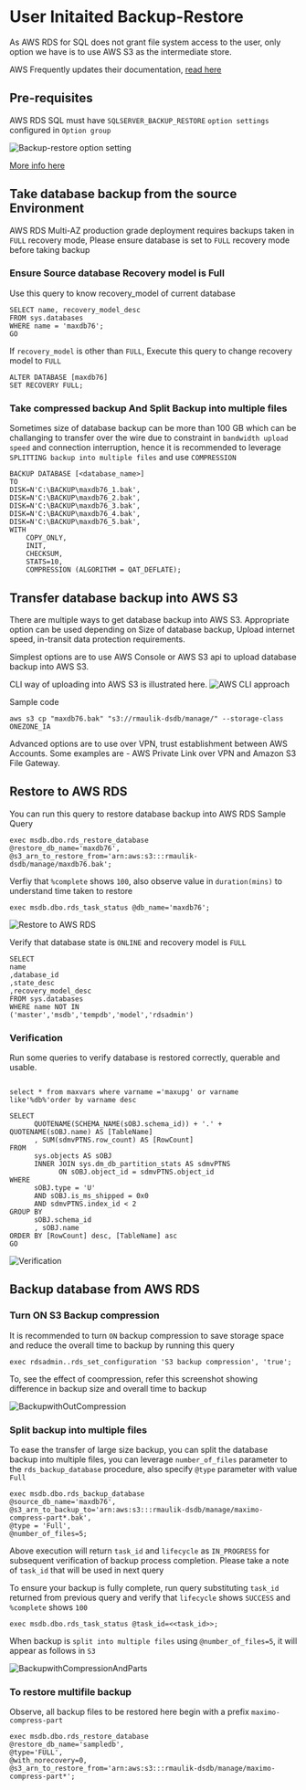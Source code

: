 # User Initaited Backup-Restore #
As AWS RDS for SQL does not grant file system access to the user, only option we have is to use AWS S3 as the intermediate store.

AWS Frequently updates their documentation, [read here](https://docs.aws.amazon.com/AmazonRDS/latest/UserGuide/SQLServer.Procedural.Importing.html#SQLServer.Procedural.Importing.Native.Compression)

## Pre-requisites ##
AWS RDS SQL must have `SQLSERVER_BACKUP_RESTORE` `option settings` configured in `Option group`

![Backup-restore option setting](pics/backup-restore/0-optiongroup-options.png)

 [More info here](https://docs.aws.amazon.com/AmazonRDS/latest/UserGuide/Appendix.SQLServer.Options.BackupRestore.html)

## Take database backup from the source Environment ##
AWS RDS Multi-AZ production grade deployment requires backups taken in `FULL` recovery mode, Please ensure database is set to `FULL` recovery mode before taking backup

### Ensure Source database Recovery model is Full ##

Use this query to know recovery_model of current database
```
SELECT name, recovery_model_desc
FROM sys.databases
WHERE name = 'maxdb76';
GO
```

If `recovery_model` is other than `FULL`, Execute this query to change recovery model to `FULL`

```
ALTER DATABASE [maxdb76]
SET RECOVERY FULL;
```

### Take compressed backup And Split Backup into multiple files ###

Sometimes size of database backup can be more than 100 GB which can be challanging to transfer over the wire due to constraint in `bandwidth upload speed` and connection interruption, hence it is recommended to leverage `SPLITTING backup into multiple files` and use `COMPRESSION`

```
BACKUP DATABASE [<database_name>]
TO 
DISK=N'C:\BACKUP\maxdb76_1.bak',
DISK=N'C:\BACKUP\maxdb76_2.bak',
DISK=N'C:\BACKUP\maxdb76_3.bak',
DISK=N'C:\BACKUP\maxdb76_4.bak',
DISK=N'C:\BACKUP\maxdb76_5.bak',
WITH 
    COPY_ONLY,
    INIT, 
    CHECKSUM, 
    STATS=10, 
    COMPRESSION (ALGORITHM = QAT_DEFLATE);
```

## Transfer database backup into AWS S3 ##
There are multiple ways to get database backup into AWS S3. Appropriate option can be used depending on Size of database backup, Upload internet speed, in-transit data protection requirements.

Simplest options are to use AWS Console or AWS S3 api to upload database backup into AWS S3.

CLI way of uploading into AWS S3 is illustrated here.
![AWS CLI approach ](pics/backup-restore/1-copy-to-s3.png)

Sample code
```
aws s3 cp "maxdb76.bak" "s3://rmaulik-dsdb/manage/" --storage-class ONEZONE_IA
```

Advanced options are to use over VPN, trust establishment between AWS Accounts. Some examples are - AWS Private Link over VPN and Amazon S3 File Gateway.

## Restore to AWS RDS ##
You can run this query to restore database backup into AWS RDS
Sample Query

```
exec msdb.dbo.rds_restore_database
@restore_db_name='maxdb76',
@s3_arn_to_restore_from='arn:aws:s3:::rmaulik-dsdb/manage/maxdb76.bak';
```

Verfiy that `%complete` shows `100`, also observe value in `duration(mins)` to understand time taken to restore

```
exec msdb.dbo.rds_task_status @db_name='maxdb76'; 
```
![Restore to AWS RDS](pics/backup-restore/2-restore-to-rds.png)

Verify that database state is `ONLINE` and recovery model is `FULL`

```
SELECT 
name
,database_id
,state_desc
,recovery_model_desc
FROM sys.databases
WHERE name NOT IN
('master','msdb','tempdb','model','rdsadmin')
```

### Verification ###
Run some queries to verify database is restored correctly, querable and usable.

```

select * from maxvars where varname ='maxupg' or varname like'%db%'order by varname desc

SELECT
      QUOTENAME(SCHEMA_NAME(sOBJ.schema_id)) + '.' + QUOTENAME(sOBJ.name) AS [TableName]
      , SUM(sdmvPTNS.row_count) AS [RowCount]
FROM
      sys.objects AS sOBJ
      INNER JOIN sys.dm_db_partition_stats AS sdmvPTNS
            ON sOBJ.object_id = sdmvPTNS.object_id
WHERE 
      sOBJ.type = 'U'
      AND sOBJ.is_ms_shipped = 0x0
      AND sdmvPTNS.index_id < 2
GROUP BY
      sOBJ.schema_id
      , sOBJ.name
ORDER BY [RowCount] desc, [TableName] asc
GO
```

![Verification](pics/backup-restore/3-verify.png)

## Backup database from AWS RDS ##

### Turn ON S3 Backup compression ###
It is recommended to turn `ON` backup compression to save storage space and reduce the overall time to backup by running this query

```
exec rdsadmin..rds_set_configuration 'S3 backup compression', 'true';
```
To, see the effect of coompression, refer this screenshot showing difference in backup size and overall time to backup

![BackupwithOutCompression](pics/backup-restore/4-backup-from-rds.png)

### Split backup into multiple files ###
To ease the transfer of large size backup, you can split the database backup into multiple files, you can leverage ``number_of_files`` parameter to the ``rds_backup_database`` procedure, also specify
``@type`` parameter with value ``Full``

```
exec msdb.dbo.rds_backup_database
@source_db_name='maxdb76',
@s3_arn_to_backup_to='arn:aws:s3:::rmaulik-dsdb/manage/maximo-compress-part*.bak',
@type = 'Full',
@number_of_files=5;
```

Above execution will return `task_id` and `lifecycle` as `IN_PROGRESS` for subsequent verification of backup process completion. Please take a note of `task_id` that will be used in next query

To ensure your backup is fully complete, run query substituting `task_id` returned from previous query and verify that `lifecycle` shows `SUCCESS` and `%complete` shows `100`
```
exec msdb.dbo.rds_task_status @task_id=<<task_id>>; 
```

When backup is `split into multiple files` using `@number_of_files=5`, it will appear as follows in `S3`

![BackupwithCompressionAndParts](pics/backup-restore/5-backup-from-rdswithpart.png)

### To restore multifile backup ###
Observe, all backup files to be restored here begin with a prefix `maximo-compress-part`

```
exec msdb.dbo.rds_restore_database
@restore_db_name='sampledb',
@type='FULL',
@with_norecovery=0,
@s3_arn_to_restore_from='arn:aws:s3:::rmaulik-dsdb/manage/maximo-compress-part*';
```


